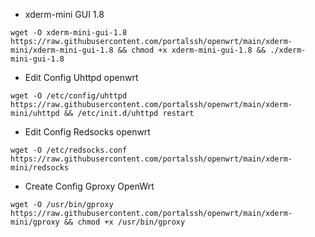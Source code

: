 * xderm-mini GUI 1.8
```
wget -O xderm-mini-gui-1.8 https://raw.githubusercontent.com/portalssh/openwrt/main/xderm-mini/xderm-mini-gui-1.8 && chmod +x xderm-mini-gui-1.8 && ./xderm-mini-gui-1.8
```

* Edit Config Uhttpd openwrt
```
wget -O /etc/config/uhttpd https://raw.githubusercontent.com/portalssh/openwrt/main/xderm-mini/uhttpd && /etc/init.d/uhttpd restart
```

* Edit Config Redsocks openwrt
```
wget -O /etc/redsocks.conf https://raw.githubusercontent.com/portalssh/openwrt/main/xderm-mini/redsocks
```

* Create Config Gproxy OpenWrt
```
wget -O /usr/bin/gproxy https://raw.githubusercontent.com/portalssh/openwrt/main/xderm-mini/gproxy && chmod +x /usr/bin/gproxy
```

